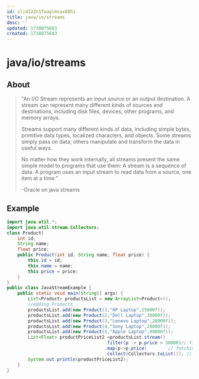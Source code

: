 ```yaml
---
id: sli4122n1fwaglmvax08hi
title: java/io/streams
desc: ''
updated: 1738075683
created: 1738075683
---
```

# java/io/streams

## About

> "An I/O Stream represents an input source or an output destination. A stream can represent many different kinds of sources and destinations, including disk files, devices, other programs, and memory arrays.
> 
> Streams support many different kinds of data, including simple bytes, primitive data types, localized characters, and objects. Some streams simply pass on data; others manipulate and transform the data in useful ways.
> 
> No matter how they work internally, all streams present the same simple model to programs that use them: A stream is a sequence of data. A program uses an input stream to read data from a source, one item at a time:"
> 
> -Oracle on java streams

## Example

```java
import java.util.*;  
import java.util.stream.Collectors;  
class Product{  
    int id;  
    String name;  
    float price;  
    public Product(int id, String name, float price) {  
        this.id = id;  
        this.name = name;  
        this.price = price;  
    }  
}  
public class JavaStreamExample {  
    public static void main(String[] args) {  
        List<Product> productsList = new ArrayList<Product>();  
        //Adding Products  
        productsList.add(new Product(1,"HP Laptop",25000f));  
        productsList.add(new Product(2,"Dell Laptop",30000f));  
        productsList.add(new Product(3,"Lenevo Laptop",28000f));  
        productsList.add(new Product(4,"Sony Laptop",28000f));  
        productsList.add(new Product(5,"Apple Laptop",90000f));  
        List<Float> productPriceList2 =productsList.stream()  
                                     .filter(p -> p.price > 30000)// filtering data  
                                     .map(p->p.price)        // fetching price  
                                     .collect(Collectors.toList()); // collecting as list  
        System.out.println(productPriceList2);  
    }  
}  
```
